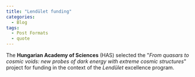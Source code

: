 ```yaml
---
title: "Lendület funding"
categories:
  - Blog
tags:
  - Post Formats
  - quote
---
```


The **Hungarian Academy of Sciences** (HAS) selected the "_From quasars to cosmic voids: new probes of dark energy with extreme cosmic structures_" project for funding in the context of the _Lendület_ excellence program. 
